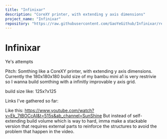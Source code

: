 ```yaml
---
title: "Infinixar"
description: "CoreXY printer, with extending y axis dimensions"
project_name: "Infinixar"
repository: "https://raw.githubusercontent.com/GaoYeGithub/Infinixar/refs/heads/main/README.md"
---
```

# Infinixar

Ye's attempts

Pitch: Somthing like a CoreXY printer, with extending y axis dimensions. Currently the 180x180x180 build size of my bambu mini a1 is very restrivie so I wanna build somthing with a infinitly improvable y axis grid.

build size like:
125x?x125

Links I’ve gathered so far:

Like this: https://www.youtube.com/watch?v=Ek_7tBOCcAI&t=515s&ab_channel=SunShine
But instead of self-extending build volume which is way to hard, imma make a stackable version that requires external parts to reinforce the structures to avoid the problem that happen in the video.
